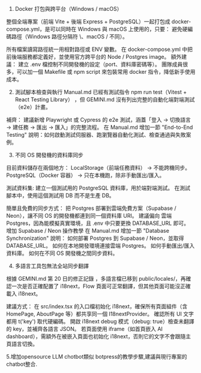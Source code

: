 1. Docker 打包與跨平台（Windows / macOS）

整個全端專案（前端 Vite + 後端 Express + PostgreSQL）一起打包成 docker-compose.yml，是可以同時在 Windows 與 macOS 上使用的，只要：
避免硬編碼路徑（Windows 路徑分隔符 \、macOS / 不同）。

所有檔案讀寫路徑統一用相對路徑或 ENV 變數。
在 docker-compose.yml 中把前後端服務都定義好，並使用官方跨平台的 Node / Postgres image。
額外建議：
建立 .env 檔控制不同開發機的設定（port、資料庫密碼等）。
團隊成員很多，可以加一個 Makefile 或 npm script 來包裝常用 docker 指令，降低新手使用成本。

2. 測試腳本檢查與執行
Manual.md 已經有測試指令 npm run test（Vitest + React Testing Library）
，但 GEMINI.md 沒有列出完整的自動化端對端測試（e2e）計畫。

補齊：
建議新增 Playwright 或 Cypress 的 e2e 測試，涵蓋「登入 → 切換語言 → 建任務 → 匯出 → 匯入」的完整流程。
在 Manual.md 增加一節 "End-to-End Testing" 說明：如何啟動測試伺服器、跑瀏覽器自動化測試、檢查通過與失敗案例。

3. 不同 OS 開發機的資料庫同步

目前資料儲存在兩個地方：
LocalStorage（前端任務資料） → 不能跨機同步。
PostgreSQL（Docker 容器） → 只在本機跑，除非手動匯出/匯入。

測試資料集:
建立一個測試用的 PostgreSQL 資料庫，用於端對端測試。
在測試腳本中，使用這個測試用 DB 而不是生產 DB。

簡單且免費的同步方式：
把 Postgres 部署到雲端免費方案（Supabase / Neon），讓不同 OS 的開發機都連到同一個資料庫 URI。
建議偏向 雲端 Postgres，因為能模擬真實環境，且 .env 中只要更換 DATABASE_URL 即可。
增加 Supabase / Neon 操作教學
在 Manual.md 增加一節 "Database Synchronization" 說明：
如何部署 Postgres 到 Supabase / Neon，並取得 DATABASE_URL。
如何在本地開發環境連接雲端 Postgres。
如何手動匯出/匯入資料庫。
如何在不同 OS 開發機之間同步資料。


4. 多語言工具包無法全站同步翻譯

根據 GEMINI.md 第 20 日的修正記錄
，多語言檔已移到 public/locales/，再確認一次是否正確配置了 i18next，Flow 頁面可正常翻譯，但其他頁面可能沒正確載入 i18next。

建議方式：
在 src/index.tsx 的入口檔初始化 i18next，確保所有頁面組件（含 HomePage, AboutPage 等）都共享同一個 I18nextProvider。
確認所有 UI 文字都用 t('key') 取代硬編碼。
開啟 i18next debug 模式（debug: true）檢查未翻譯的 key，並補齊各語言 JSON。
若頁面使用 iframe（如首頁嵌入 AI dashboard），需額外在被嵌入頁面也初始化 i18next，否則它的文字不會跟隨主頁語言切換。

5.增加opensource LLM chotbot類似 botpress的教學步驟,建議與現行專案的chatbot整合.
